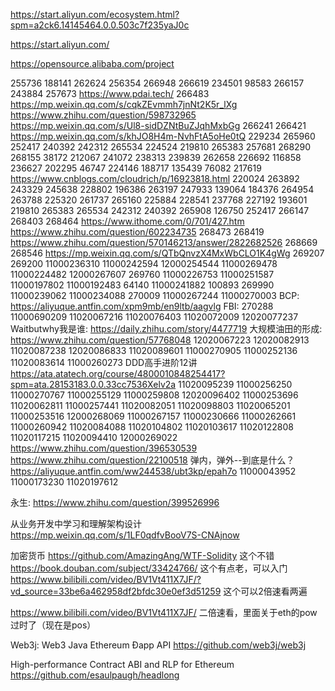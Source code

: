 https://start.aliyun.com/ecosystem.html?spm=a2ck6.14145464.0.0.503c7f235yaJ0c

https://start.aliyun.com/

https://opensource.alibaba.com/project

255736
188141
262624
256354
266948
266619
234501
98583
266157
243884
257673
https://www.pdai.tech/
266483
https://mp.weixin.qq.com/s/cqkZEvmmh7jnNt2K5r_lXg
https://www.zhihu.com/question/598732965
https://mp.weixin.qq.com/s/Ul8-sidDZNtBuZJqhMxbGg
266241
266421
https://mp.weixin.qq.com/s/khJO8H4m-NvhFtA5oHe0tQ
229234
265960
252417
240392
242312
265534
224524
219810
265383
257681
268290
268155
38172
212067
241072
238313
239839
262658
226692
116858
236627
202295
46747
224146
188717
135439
76082
217619
https://www.cnblogs.com/cloudrich/p/16923818.html 
220024
263892
243329
245638
228802
196386
263197
247933
139064
184376
264954
263788
225320
261737
265160
225884
228541
237768
227192
193601
219810
265383
265534
242312
240392
265908
126750
252417
266147
268403
268464
https://www.ithome.com/0/701/427.htm
https://www.zhihu.com/question/602234735
268473
268419
https://www.zhihu.com/question/570146213/answer/2822682526
268669
268546
https://mp.weixin.qq.com/s/QTbQnvzX4MxWbCLO1K4gWg
269207
269200
11000236310
11000242594
12000254544
11000269478
11000224482
12000267607
269760
11000226753
11000251587
11000197802
11000192483
64140
11000241882
100893
269990
11000239062
11000234088
270009
11000267244
11000270003
BCP: https://aliyuque.antfin.com/xpm9mb/en9ltb/aagvlg
FBI: 270288
11000690209
11020067216
11020076403
11020072009
12020077237
Waitbutwhy我是谁: https://daily.zhihu.com/story/4477719
大规模油田的形成: https://www.zhihu.com/question/57768048
12020067223
12020082913
11020087238
12020086833
11020089601
11000270905
11000252136
11020083614
11000260273
DDD高手进阶12讲
https://ata.atatech.org/course/4800010848254417?spm=ata.28153183.0.0.33cc7536Xelv2a
11020095239
11000256250
11000270767
11000255129
11000259808
12020096402
11000253696
11020062811
11000257441
11020082051
11020098803
11020065201
11000253516
12000268069
11000267157
11000230666
11000262661
11000260942
11020084088
11020104802
11020103617
11020122808
11020117215
11020094410
12000269022
https://www.zhihu.com/question/396530539
https://www.zhihu.com/question/22100518
弹内，弹外--到底是什么？https://aliyuque.antfin.com/ww244538/ubt3kp/epah7o
11000043952
11000173230
11020197612

永生: https://www.zhihu.com/question/399526996

从业务开发中学习和理解架构设计
https://mp.weixin.qq.com/s/1LF0qdfvBooV7S-CNAjnow


加密货币
https://github.com/AmazingAng/WTF-Solidity 这个不错
https://book.douban.com/subject/33424766/  这个有点老，可以入门
https://www.bilibili.com/video/BV1Vt411X7JF/?vd_source=33be6a462958df2bfdc30e0ef3d51259  这个可以2倍速看两遍

https://www.bilibili.com/video/BV1Vt411X7JF/
二倍速看，里面关于eth的pow过时了（现在是pos）

Web3j: Web3 Java Ethereum Ðapp API 
https://github.com/web3j/web3j

High-performance Contract ABI and RLP for Ethereum 
https://github.com/esaulpaugh/headlong
